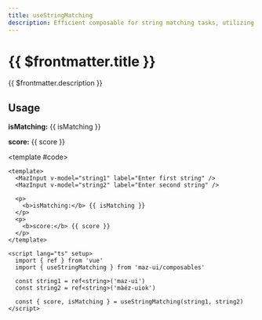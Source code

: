 ```yaml
---
title: useStringMatching
description: Efficient composable for string matching tasks, utilizing Levenshtein distance calculation. Simplify comparison operations with minimal setup. Enhance text similarity checks effortlessly.
---
```


# {{ $frontmatter.title }}

{{ $frontmatter.description }}

## Usage

<ComponentDemo>
  <div class="maz-flex maz-gap-4 maz-items-start maz-flex-wrap maz-mb-4">
    <MazInput v-model="string1" label="Enter first string" />
    <MazInput v-model="string2" label="Enter second string" />
  </div>

  <p class="!maz-mb-1">
    <b>isMatching:</b> {{ isMatching }}
  </p>
  <p class="!maz-my-0">
    <b>score:</b> {{ score }}
  </p>

  <template #code>

  ```vue
  <template>
    <MazInput v-model="string1" label="Enter first string" />
    <MazInput v-model="string2" label="Enter second string" />

    <p>
      <b>isMatching:</b> {{ isMatching }}
    </p>
    <p>
      <b>score:</b> {{ score }}
    </p>
  </template>

  <script lang="ts" setup>
    import { ref } from 'vue'
    import { useStringMatching } from 'maz-ui/composables'

    const string1 = ref<string>('maz-ui')
    const string2 = ref<string>('màéz-uiok')

    const { score, isMatching } = useStringMatching(string1, string2)
  </script>
  ```

  </template>

</ComponentDemo>

<script lang="ts" setup>
  import { ref } from 'vue'
  import { useStringMatching } from 'maz-ui/src/composables/useStringMatching'

  const string1 = ref<string>('maz-ui')
  const string2 = ref<string>('méz-ui')

  const { score, isMatching } = useStringMatching(string1, string2, 0.75)
</script>
